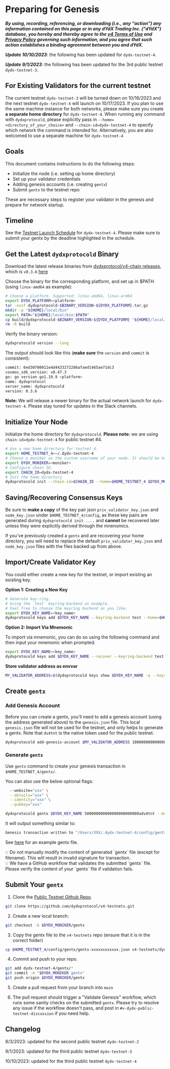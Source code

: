 # Preparing for Genesis

***By using, recording, referencing, or downloading (i.e., any “action”) any information contained on this page or in any dYdX Trading Inc. ("dYdX") database, you hereby and thereby agree to the [v4 Terms of Use](https://dydx.exchange/v4-terms) and [Privacy Policy](https://dydx.exchange/privacy) governing such information, and you agree that such action establishes a binding agreement between you and dYdX.***

***Update 10/10/2023***: the following has been updated for `dydx-testnet-4`.

***Update 9/1/2023***: the following has been updated for the 3rd public testnet `dydx-testnet-3`.

## For Existing Validators for the current testnet
The current testnet `dydx-testnet-3` will be turned down on 10/16/2023 and the next testnet `dydx-testnet-4` will launch on 10/17/2023. If you plan to use the same machine instance for both networks, please make sure you create **a separate home directory** for `dydx-testnet-4`. When running any command with `dydxprotocold`, please explicitly pass in `--home=<directory_of_your_choice>` and `--chain-id=dydx-testnet-4` to specify which network the command is intended for. Alternatively, you are also welcomed to use a separate machine for `dydx-testnet-4`

## Goals

This document contains instructions to do the following steps:

- Initialize the node (i.e. setting up home directory)
- Set up your validator credentials
- Adding genesis accounts (i.e. creating `gentx`)
- Submit `gentx` to the testnet repo

These are necessary steps to register your validator in the genesis and prepare for network startup.

## Timeline

See the [Testnet Launch Schedule](https://v4-teacher.vercel.app/testnets/schedule) for `dydx-testnet-4`. Please make sure to submit your gentx by the deadline highlighted in the schedule.

## Get the Latest `dydxprotocold` Binary

Download the latest release binaries from [dydxprotocol/v4-chain releases](https://github.com/dydxprotocol/v4-chain/releases), which is `v0.3.6` [here](https://github.com/dydxprotocol/v4-chain/releases/tag/protocol%2Fv0.3.6)

Choose the binary for the corresponding platform, and set up in $PATH (using `linux-amd64` as example):

```bash
# Choose a platform. Supported: linux-amd64, linux-arm64
export DYDX_PLATFORM=<platform>
tar -xvzf dydxprotocold-$BINARY_VERSION-${DYDX_PLATFORM}.tar.gz
mkdir -p "${HOME}/local/bin"
export PATH="${HOME}/local/bin:$PATH"
cp build/dydxprotocold-$BINARY_VERSION-${DYDX_PLATFORM} "${HOME}/local/bin/dydxprotocold"
rm -R build 
```

Verify the binary version:

```bash
dydxprotocold version --long
```

The output should look like this (**make sure** the `version` and `commit` is consistent):

```bash
commit: 6ed30700011e4d4433272286afaed1465ae71dc3
cosmos_sdk_version: v0.47.3
go: go version go1.19.9 <platform>
name: dydxprotocol
server_name: dydxprotocold
version: 0.3.6
```

**Note:** We will release a newer binary for the actual network launch for `dydx-testnet-4`. Please stay tuned for updates in the Slack channels.

## Initialize Your Node

Initialize the home directory for `dydxprotocold`. **Please note:** we are using `chain-id=dydx-testnet-4` for public testnet #4.

```bash
# Use a new home directory for testnet 4.
export HOME_TESTNET_4=~/.dydx-testnet-4
# Choose a moniker as the custom username of your node. It should be human-readable.
export DYDX_MONIKER=<moniker>
# Configure chain ID.
export CHAIN_ID=dydx-testnet-4
# Init the home directory
dydxprotocold init --chain-id=$CHAIN_ID --home=$HOME_TESTNET_4 $DYDX_MONIKER
```

## Saving/Recovering Consensus Keys

Be sure to **make a copy** of the key pair json `priv_validator_key.json` and `node_key.json` under `$HOME_TESTNET_4/config`, as these key pairs are generated during `dydxprotocold init ....` and **cannot** be recovered later unless they were explicitly derived through the mnenomics.

If you've previously created a `gentx` and are recovering your home directory, you will need to replace the default `priv_validator_key.json` and `node_key.json` files with the files backed up from above.

## Import/Create Validator Key

You could either create a new key for the testnet, or import existing an existing key. 

**Option 1: Creating a New Key**

```bash
# Generate key-ring. 
# Using the `test` keyring-backend as example. 
# Feel free to choose the keyring backend as you like. 
export DYDX_KEY_NAME=<key_name>
dydxprotocold keys add $DYDX_KEY_NAME --keyring-backend test --home=$HOME_TESTNET_4
```

**Option 2: Import Via Mnemonic**

To import via mnemonic, you can do so using the following command and then input your mnemonic when prompted.

```bash
export DYDX_KEY_NAME=<key_name>
dydxprotocold keys add $DYDX_KEY_NAME --recover --keyring-backend test --home=$HOME_TESTNET_4
```

**Store validator address as envvar**

```bash
MY_VALIDATOR_ADDRESS=$(dydxprotocold keys show $DYDX_KEY_NAME -a --keyring-backend test --home=$HOME_TESTNET_4)
```

## Create `gentx`

### Add Genesis Account

Before you can create a gentx, you’ll need to add a genesis account (using the address generated above) to the `genesis.json` file. This local `genesis.json` file will not be used for the testnet, and only helps to generate a gentx. Note that `dv4tnt` is the native token used for the public testnet.

```bash
dydxprotocold add-genesis-account $MY_VALIDATOR_ADDRESS 1000000000000000000000000adv4tnt --home=$HOME_TESTNET_4
```

### Generate `gentx`

Use `gentx` command to create your genesis transaction in `$HOME_TESTNET_4/gentx/`.

You can also use the below optional flags:

```bash
  --website="xxx" \
  --details="xxx" \
  --identity="xxx" \
  --pubkey="xxx"
```

```bash
dydxprotocold gentx $DYDX_KEY_NAME 500000000000000000000000adv4tnt --moniker $DYDX_MONIKER --keyring-backend test --chain-id $CHAIN_ID --home=$HOME_TESTNET_4
```

It will output something similar to:

```bash
Genesis transaction written to "/Users/XXX/.dydx-testnet-4/config/gentx/gentx-ae8a1fd5828866c435f9b559fad39e1bc19a06dc.json"
```

See [here](https://github.com/dydxprotocol/v4-testnets/blob/main/dydx-testnet-4/gentx/gentx-dydx-1.json) for an example gentx file.

<aside>
💡 Do not manually modify the content of generated `gentx` file (except for filename). This will result in invalid signature for transaction.

</aside>

<aside>
💡 We have a GitHub workflow that validates the submitted `gentx` file. Please verify the content of your `gentx` file if validation fails.

</aside>

## Submit Your `gentx`

1. Clone the [Public Testnet Github Repo](https://github.com/dydxprotocol/v4-testnets).

```bash
git clone https://github.com/dydxprotocol/v4-testnets.git
```

2. Create a new local branch:

```bash
git checkout -b $DYDX_MONIKER/gentx
```

3. Copy the gentx file to the `v4-testnets` repo (ensure that it is in the correct folder)

```bash
cp $HOME_TESTNET_4/config/gentx/gentx-xxxxxxxxxxxx.json v4-testnets/dydx-testnet-4/gentx/gentx-$DYDX_MONIKER.json
```

4. Commit and push to your repo.

```bash
git add dydx-testnet-4/gentx/*
git commit -m "$DYDX_MONIKER gentx"
git push origin $DYDX_MONIKER/gentx
```

5. Create a pull request from your branch into `main`

6. The pull request should trigger a "Validate Genesis" workflow, which runs some sanity checks on the submitted `gentx`. Please try to resolve any issue if the workflow doesn't pass, and post in `#v-dydx-public-testnet-discussion` if you need help.

## Changelog
8/3/2023: updated for the second public testnet `dydx-testnet-2`

9/1/2023: updated for the third public testnet `dydx-testnet-3`

10/10/2023: updated for the third public testnet `dydx-testnet-4`
